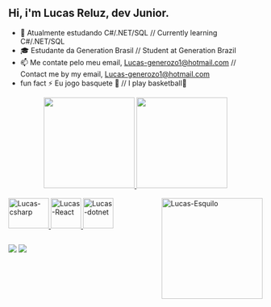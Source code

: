 ## Hi, i'm Lucas Reluz, dev Junior.
- 🌱 Atualmente estudando C#/.NET/SQL // Currently learning C#/.NET/SQL
- 🎓 Estudante da Generation Brasil // Student at Generation Brazil
- 📫 Me contate pelo meu email, Lucas-generozo1@hotmail.com // Contact me by my email, Lucas-generozo1@hotmail.com
- fun fact ⚡ Eu jogo basquete 🏀 // I play basketball🏀

<div align="center">
  <a href="https://github.com/Lucas-Reluz">
  <img height="180em" src="https://github-readme-stats.vercel.app/api?username=Lucas-Reluz&show_icons=true&theme=cobalt&include_all_commits=true&count_private=true"/>
  <img height="180em" src="https://github-readme-stats.vercel.app/api/top-langs/?username=Lucas-Reluz&layout=compact&langs_count=7&theme=cobalt"/>
</div>
  <div style="display: inline_block"><br>
  <img align="justify" alt="Lucas-csharp" height="60" width="80" src="https://cdn.jsdelivr.net/gh/devicons/devicon/icons/csharp/csharp-original.svg" />
  <img  align="justify" alt="Lucas-React" height="60" widht="80" src="https://cdn.jsdelivr.net/gh/devicons/devicon/icons/react/react-original-wordmark.svg" />
  <img align="justify" alt="Lucas-dotnet" height="60" widht="80" src="https://cdn.jsdelivr.net/gh/devicons/devicon/icons/dot-net/dot-net-original-wordmark.svg" />
  <img align="right" alt="Lucas-Esquilo" height="200" widht= "80" src="https://tenor.com/view/crycat-crying-cat-crying-cat-thumbs-up-thumbs-up-ok-gif-22851318" />
  </div>
  
  ##    
    
  <div>
  <a href="https://www.instagram.com/lucas_reluz223/" target="_blank"><img src="https://img.shields.io/badge/-Instagram-%23E4405F?style=for-the-badge&logo=instagram&logoColor=white" target="_blank"></a>
  <a href="https://www.linkedin.com/in/lucas-reluz-493549220/" target="_blank"><img src="https://img.shields.io/badge/-LinkedIn-%230077B5?style=for-the-badge&logo=linkedin&logoColor=white" target="_blank"></a> 
      </div>
